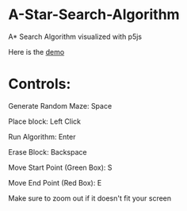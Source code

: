 # A-Star-Search-Algorithm
A* Search Algorithm visualized with p5js 

Here is the [demo ](https://bobingstern.github.io/A-Star-Search-Algorithm/AStar/index.html)

# Controls:

Generate Random Maze: Space

Place block: Left Click

Run Algorithm: Enter

Erase Block: Backspace

Move Start Point (Green Box): S

Move End Point (Red Box): E

Make sure to zoom out if it doesn't fit your screen
